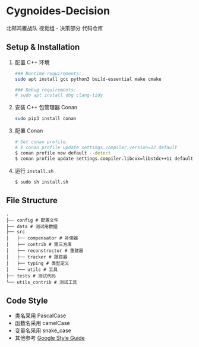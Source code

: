 # Cygnoides-Decision

北邮鸿雁战队 视觉组 - 决策部分 代码仓库

## Setup & Installation

1. 配置 C++ 环境

    ```bash
   ### Runtime requirements:
   sudo apt install gcc python3 build-essential make cmake
   
   ### Debug requirements:
   # sudo apt install dbg clang-tidy
   ```

2. 安装 C++ 包管理器 Conan
    
    ```bash
   sudo pip3 install conan
   ```

3. 配置 Conan
   ```bash
   # Set conan profile.
   # $ conan profile update settings.compiler.version=12 default
   $ conan profile new default --detect
   $ conan profile update settings.compiler.libcxx=libstdc++11 default
   ```

4. 运行 `install.sh`
   ```bash
   $ sudo sh install.sh
   ```

## File Structure
```
.
├── config # 配置文件
├── data # 测试用数据
├── src 
│   ├── compensator # 补偿器
│   ├── contrib # 第三方库
│   ├── reconstructor # 重建器
│   ├── tracker # 跟踪器
│   ├── typing # 类型定义
│   └── utils # 工具
├── tests # 测试代码
└── utils_contrib # 测试工具

```
## Code Style

- 类名采用 PascalCase
- 函数名采用 camelCase
- 变量名采用 snake_case
- 其他参考 [Google Style Guide](https://zh-google-styleguide.readthedocs.io/en/latest/google-cpp-styleguide/)
